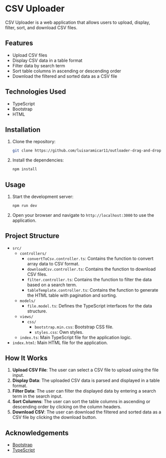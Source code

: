 # CSV Uploader

CSV Uploader is a web application that allows users to upload, display, filter, sort, and download CSV files.

## Features

- Upload CSV files
- Display CSV data in a table format
- Filter data by search term
- Sort table columns in ascending or descending order
- Download the filtered and sorted data as a CSV file

## Technologies Used

- TypeScript
- Bootstrap
- HTML

## Installation

1. Clone the repository:
    ```bash
    git clone https://github.com/luisaramicar11/outloader-drag-and-drop
    ```
2. Install the dependencies:
    ```bash
    npm install
    ```

## Usage

1. Start the development server:
    ```bash
    npm run dev
    ```
2. Open your browser and navigate to `http://localhost:3000` to use the application.

## Project Structure

- `src/`
  - `controllers/`
    - `convertToCsv.controller.ts`: Contains the function to convert array data to CSV format.
    - `downloadCsv.controller.ts`: Contains the function to download CSV files.
    - `filter.controller.ts`: Contains the function to filter the data based on a search term.
    - `tableTemplate.controller.ts`: Contains the function to generate the HTML table with pagination and sorting.
  - `models/`
    - `file.model.ts`: Defines the TypeScript interfaces for the data structure.
  - `views/`
    - `css/`
      - `bootstrap.min.css`: Bootstrap CSS file.
      - `styles.css`: Own styles.
  - `index.ts`: Main TypeScript file for the application logic.
- `index.html`: Main HTML file for the application.

## How It Works

1. **Upload CSV File**: The user can select a CSV file to upload using the file input.
2. **Display Data**: The uploaded CSV data is parsed and displayed in a table format.
3. **Filter Data**: The user can filter the displayed data by entering a search term in the search input.
4. **Sort Columns**: The user can sort the table columns in ascending or descending order by clicking on the column headers.
5. **Download CSV**: The user can download the filtered and sorted data as a CSV file by clicking the download button.

## Acknowledgements

- [Bootstrap](https://getbootstrap.com/)
- [TypeScript](https://www.typescriptlang.org/)

